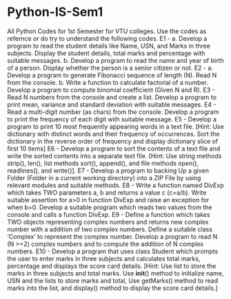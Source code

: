 # Python-IS-Sem1
All Python Codes for 1st Semester for VTU colleges.
Use the codes as refernce or do try to understand the following codes.
E1 - a. Develop a program to read the student details like Name, USN, and Marks in three subjects. Display 
the student details, total marks and percentage with suitable messages. 
b. Develop a program to read the name and year of birth of a person. Display whether the person is a 
senior citizen or not. 
E2 - a. Develop a program to generate Fibonacci sequence of length (N). Read N from the console. 
b. Write a function to calculate factorial of a number. Develop a program to compute binomial 
coefficient (Given N and R). 
E3 - Read N numbers from the console and create a list. Develop a program to print mean, variance and 
standard deviation with suitable messages. 
E4 - Read a multi-digit number (as chars) from the console. Develop a program to print the frequency of 
each digit with suitable message.
E5 - Develop a program to print 10 most frequently appearing words in a text file. [Hint: Use dictionary with distinct words and their frequency of occurrences. Sort the dictionary in the reverse order of 
frequency and display dictionary slice of first 10 items] 
E6 - Develop a program to sort the contents of a text file and write the sorted contents into a separate text 
file. [Hint: Use string methods strip(), len(), list methods sort(), append(), and file methods open(), 
readlines(), and write()].
E7 - Develop a program to backing Up a given Folder (Folder in a current working directory) into a ZIP 
File by using relevant modules and suitable methods. 
E8 - Write a function named DivExp which takes TWO parameters a, b and returns a value c (c=a/b). Write 
suitable assertion for a>0 in function DivExp and raise an exception for when b=0. Develop a suitable 
program which reads two values from the console and calls a function DivExp. 
E9 - Define a function which takes TWO objects representing complex numbers and returns new complex 
number with a addition of two complex numbers. Define a suitable class ‘Complex’ to represent the 
complex number. Develop a program to read N (N >=2) complex numbers and to compute the addition 
of N complex numbers.
E10 - Develop a program that uses class Student which prompts the user to enter marks in three subjects and 
calculates total marks, percentage and displays the score card details. [Hint: Use list to store the marks 
in three subjects and total marks. Use __init__() method to initialize name, USN and the lists to store 
marks and total, Use getMarks() method to read marks into the list, and display() method to display the 
score card details.]
